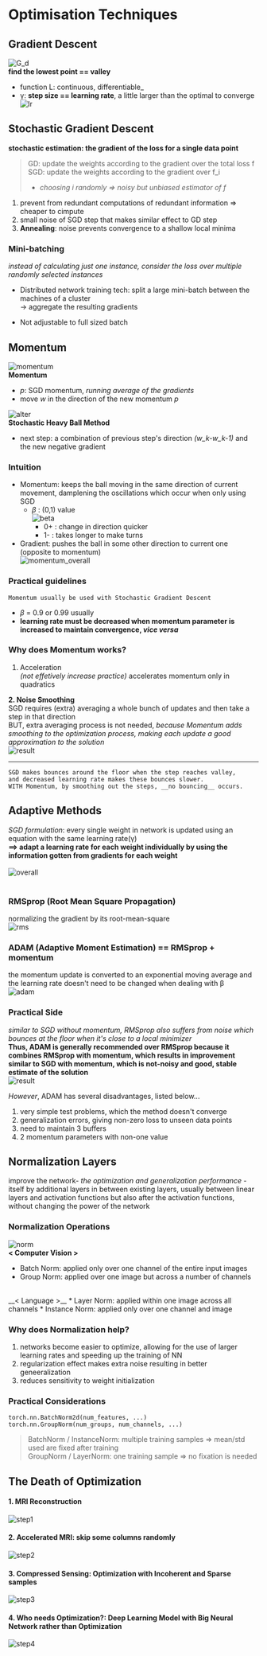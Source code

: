 # Optimisation Techniques

## Gradient Descent

![G_d](https://blog.paperspace.com/content/images/2018/05/sgd.png)   
__find the lowest point == valley__   
+ function L: continuous, differentiable_   
+ γ: __step size == learning rate__, a little larger than the optimal to converge   
![lr](https://atcold.github.io/pytorch-Deep-Learning/images/week05/05-1/step-size.png)   


## Stochastic Gradient Descent

__stochastic estimation: the gradient of the loss for a single data point__   

> GD: update the weights according to the gradient over the total loss f   
> SGD: update the weights according to the gradient over f_i   
>   + _choosing i randomly => noisy but unbiased estimator of f_   

1. prevent from redundant computations of redundant information => cheaper to cimpute   
2. small noise of SGD step that makes similar effect to GD step    
3. __Annealing__: noise prevents convergence to a shallow local minima   

### Mini-batching   

_instead of calculating just one instance, consider the loss over multiple randomly selected instances_   

* Distributed network training tech: split a large mini-batch between the machines of a cluster    
  -> aggregate the resulting gradients   
  
* Not adjustable to full sized batch   

## Momentum

![momentum](https://miro.medium.com/proxy/1*LjVeDQEHZBKC6C0TiUngWg.png)   
__Momentum__
  + _p_: SGD momentum, _running average of the gradients_   
  + move _w_ in the direction of the new momentum _p_   

![alter](https://encrypted-tbn0.gstatic.com/images?q=tbn%3AANd9GcRNfZVTicDslsYwzwGJf4wEnArLIEcZvg5HZw&usqp=CAU)   
__Stochastic Heavy Ball Method__
   + next step: a combination of previous step's direction _(w_k-w_k-1)_ and the new negative gradient   

### Intuition

* Momentum: keeps the ball moving in the same direction of current movement, damplening the oscillations which occur when only using SGD   
  - _β_ : (0,1) value   
  ![beta](https://atcold.github.io/pytorch-Deep-Learning/images/week05/05-1/momentum-beta.png)   
    + 0+ : change in direction quicker   
    + 1- : takes longer to make turns   
* Gradient: pushes the ball in some other direction to current one (opposite to momentum)   
![momentum_overall](https://atcold.github.io/pytorch-Deep-Learning/images/week05/05-1/momentum.png)   

### Practical guidelines

```
Momentum usually be used with Stochastic Gradient Descent
```

* _β_ = 0.9 or 0.99 usually   
* __learning rate must be decreased when momentum parameter is increased to maintain convergence, *vice versa*__   

### Why does Momentum works?

1. Acceleration   
_(not effetively increase practice)_
accelerates momentum only in quadratics   

__2. Noise Smoothing__    
SGD requires (extra) averaging a whole bunch of updates and then take a step in that direction   
BUT, extra averaging process is not needed, _because Momentum adds smoothing to the optimization process, making each update a good approximation to the solution_   
![result](https://atcold.github.io/pytorch-Deep-Learning/images/week05/05-1/sgd-vs-momentum.png)   

* * * 

```
SGD makes bounces around the floor when the step reaches valley,   
and decreased learning rate makes these bounces slower.   
WITH Momentum, by smoothing out the steps, __no bouncing__ occurs.
```

## Adaptive Methods

_SGD formulation_: every single weight in network is updated using an equation with the same learning rate(γ)   
__==> adapt a learning rate for each weight individually by using the information gotten from gradients for each weight__   
<br>
![overall](https://image.slidesharecdn.com/random-170910154045/95/-49-638.jpg?cb=1505089848)   
<br>

### RMSprop (Root Mean Square Propagation)
normalizing the gradient by its root-mean-square   
![rms](https://blog.paperspace.com/content/images/2018/06/momprop2-2.png)   

### ADAM (Adaptive Moment Estimation) == RMSprop + momentum
the momentum update is converted to an exponential moving average and the learning rate doesn't need to be changed when dealing with β   
![adam](https://blog.paperspace.com/content/images/2018/06/adam.png)   

### Practical Side
_similar to SGD without momentum, RMSprop also suffers from noise which bounces at the floor when it's close to a local minimizer_   
__Thus, ADAM is generally recommended over RMSprop because it combines RMSprop with momentum, which results in improvement similar to SGD with momentum, which is not-noisy and good, stable estimate of the solution__   
![result](https://atcold.github.io/pytorch-Deep-Learning/images/week05/05-2/5_2_comparison.png)   

_However_, ADAM has several disadvantages, listed below...   
1. very simple test problems, which the method doesn't converge   
2. generalization errors, giving non-zero loss to unseen data points   
3. need to maintain 3 buffers   
4. 2 momentum parameters with non-one value   

## Normalization Layers
improve the network- _the optimization and generalization performance_ -itself by additional layers in between existing layers, usually between linear layers and activation functions but also after the activation functions, without changing the power of the network

### Normalization Operations
![norm](https://atcold.github.io/pytorch-Deep-Learning/images/week05/05-2/5_2_norm_operations.png)   
__< Computer Vision >__   
* Batch Norm: applied only over one channel of the entire input images   
* Group Norm: applied over one image but across a number of channels   
<br>
__< Language >__   
* Layer Norm: applied within one image across all channels   
* Instance Norm: applied only over one channel and image   

### Why does Normalization help?
1. networks become easier to optimize, allowing for the use of larger learning rates and speeding up the training of NN   
2. regularization effect makes extra noise resulting in better geneeralization   
3. reduces sensitivity to weight initialization   

### Practical Considerations

```
torch.nn.BatchNorm2d(num_features, ...)
torch.nn.GroupNorm(num_groups, num_channels, ...)
```

> BatchNorm / InstanceNorm: multiple training samples => mean/std used are fixed after training   
> GroupNorm / LayerNorm: one training sample => no fixation is needed   

## The Death of Optimization

#### 1. MRI Reconstruction
![step1](https://atcold.github.io/pytorch-Deep-Learning/images/week05/05-2/5_2_mri.png)   
#### 2. Accelerated MRI: skip some columns randomly
![step2](https://atcold.github.io/pytorch-Deep-Learning/images/week05/05-2/5_2_acc_mri.png)   
#### 3. Compressed Sensing: Optimization with Incoherent and Sparse samples
![step3](https://atcold.github.io/pytorch-Deep-Learning/images/week05/05-2/5_2_comp_sensing.png)   
#### 4. Who needs Optimization?: Deep Learning Model with Big Neural Network rather than Optimization
![step4](https://atcold.github.io/pytorch-Deep-Learning/images/week05/05-2/5_2_dl_approach.png)
